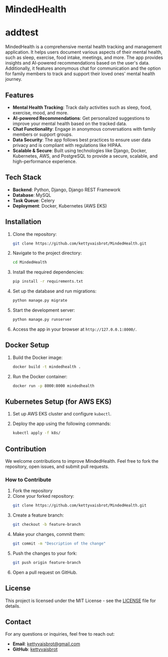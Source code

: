 # MindedHealth
# addtest
MindedHealth is a comprehensive mental health tracking and management application. It helps users document various aspects of their mental health, such as sleep, exercise, food intake, meetings, and more. The app provides insights and AI-powered recommendations based on the user's data. Additionally, it features anonymous chat for communication and the option for family members to track and support their loved ones' mental health journey.

## Features

- **Mental Health Tracking**: Track daily activities such as sleep, food, exercise, mood, and more.
- **AI-powered Recommendations**: Get personalized suggestions to improve your mental health based on the tracked data.
- **Chat Functionality**: Engage in anonymous conversations with family members or support groups.
- **Data Security**: The app follows best practices to ensure user data privacy and is compliant with regulations like HIPAA.
- **Scalable & Secure**: Built using technologies like Django, Docker, Kubernetes, AWS, and PostgreSQL to provide a secure, scalable, and high-performance experience.

## Tech Stack

- **Backend**: Python, Django, Django REST Framework
- **Database**: MySQL
- **Task Queue**: Celery
- **Deployment**: Docker, Kubernetes (AWS EKS)

## Installation

1. Clone the repository:
    ```bash
    git clone https://github.com/kettyvaisbrot/MindedHealth.git
    ```

2. Navigate to the project directory:
    ```bash
    cd MindedHealth
    ```

3. Install the required dependencies:
    ```bash
    pip install -r requirements.txt
    ```

4. Set up the database and run migrations:
    ```bash
    python manage.py migrate
    ```

5. Start the development server:
    ```bash
    python manage.py runserver
    ```

6. Access the app in your browser at `http://127.0.0.1:8000/`.

## Docker Setup

1. Build the Docker image:
    ```bash
    docker build -t mindedhealth .
    ```

2. Run the Docker container:
    ```bash
    docker run -p 8000:8000 mindedhealth
    ```

## Kubernetes Setup (for AWS EKS)

1. Set up AWS EKS cluster and configure `kubectl`.

2. Deploy the app using the following commands:
    ```bash
    kubectl apply -f k8s/
    ```

## Contribution

We welcome contributions to improve MindedHealth. Feel free to fork the repository, open issues, and submit pull requests.

### How to Contribute

1. Fork the repository
2. Clone your forked repository:
    ```bash
    git clone https://github.com/kettyvaisbrot/MindedHealth.git
    ```
3. Create a feature branch:
    ```bash
    git checkout -b feature-branch
    ```
4. Make your changes, commit them:
    ```bash
    git commit -m "Description of the change"
    ```
5. Push the changes to your fork:
    ```bash
    git push origin feature-branch
    ```
6. Open a pull request on GitHub.

## License

This project is licensed under the MIT License - see the [LICENSE](LICENSE) file for details.

## Contact

For any questions or inquiries, feel free to reach out:
- **Email**: kettyvaisbrot@gmail.com    
- **GitHub**: [kettyvaisbrot](https://github.com/kettyvaisbrot)
